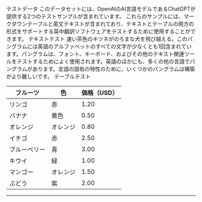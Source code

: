 テストデータ
このデータセットには、OpenAIのAI言語モデルであるChatGPTが提供する2つのテストサンプルが含まれています。
これらのサンプルには、マークダウンテーブルと英文テキストが含まれており、テキストとテーブルの両方の形式をサポートする英中翻訳ソフトウェアをテストするために使用することができます。
テキストテスト
速い茶色のキツネがのろまな犬を飛び越える。このパングラムには英語のアルファベットのすべての文字が少なくとも1回含まれています。パングラムは、フォント、キーボード、およびその他のテキスト関連ツールをテストするためによく使用されます。英語のほかにも、多くの他の言語でパングラムがあります。言語の固有の特性のために、いくつかのパングラムは構築がより難しいです。
テーブルテスト

| フルーツ | 色 | 価格（USD） |
| --- | --- | --- |
| リンゴ | 赤 | 1.20 |
| バナナ | 黄色 | 0.50 |
| オレンジ | オレンジ | 0.80 |
| イチゴ | 赤 | 2.50 |
| ブルーベリー | 青 | 3.00 |
| キウイ | 緑 | 1.00 |
| マンゴー | オレンジ | 1.50 |
| ぶどう | 紫 | 2.00 |

---

